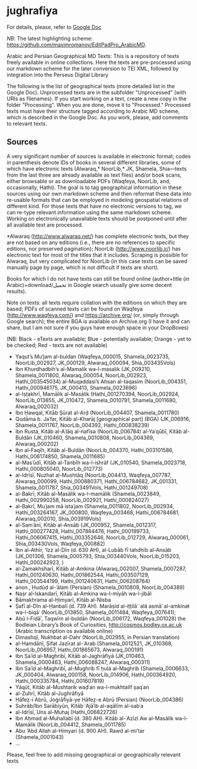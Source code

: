 # jughrafiya

For details, please, refer to [Google Doc](https://docs.google.com/document/d/1cfDAHz8QBYbbAMWlDQE2VPMH7PSZzUthUCSw-jm_ano/)

*NB*: The latest highlighting scheme: https://github.com/maximromanov/EditPadPro_ArabicMD.

Arabic and Persian Geographical MD Texts: This is a repository of texts freely available in online collections. Here the texts are pre-processed using our markdown scheme for the later conversion to TEI XML, followed by integration into the Perseus Digital Library

The following is the list of geographical texts (more detailed list in the Google Doc). Unprocessed texts are in the subfolder "Unprocessed" (with URIs as filenames). If you start working on a text, create a new copy in the folder "Processing". When you are done, move it to "Processed." Processed texts must have their structure tagged according to Arabic MD scheme, which is described in the Google Doc. As you work, please, add comments to relevant texts.

## Sources
A very significant number of sources is available in electronic format; codes in parenthesis denote IDs of books in several different libraries, some of which have electronic texts (Alwaraq,\* NoorLib,\* JK, Shamela, Shia—texts from the last three are already available as text files) and/or book scans, either browsable or as downloadable PDFs (Waqfeya, NoorLib, and, occasionally, Hathi). The goal is to tag geographical information in these sources using our own markdown scheme and then reformat these data into re-usable formats that can be employed in modeling geospatial relations of different kind. For those texts that have no electronic versions to tag, we can re-type relevant information using the same markdown scheme. Working on electronically unavailable texts should be postponed until after all available text are processed.

\*Alwaraq (http://www.alwaraq.net/) has complete electronic texts, but they are not based on any editions (i.e., there are no references to specific editions, nor preserved pagination); NoorLib (http://www.noorlib.ir/) has electronic text for most of the titles that it includes. Scraping is possible for Alwaraq, but very complicated for NoorLib (in this case texts can be saved manually page by page, which is not difficult if texts are short).

Books for which I do not have texts can still be found online (author+title (in Arabic)+download/تحميل in Google search usually give some decent results).

Note on texts: all texts require collation with the editions on which they are based; PDFs of scanned texts can be found on Waqfeya (http://www.waqfeya.com/) and https://archive.org/ (or, simply through Google search); the entire BGA is available on Archive.org (I have it and can share, but I am not sure if you guys have enough space in your DropBoxes)

(NB: Black - eTexts are available; Blue - potentially available; Orange - yet to be checked; Red - texts are not available)
- Yaqut’s Mu‘jam al-buldan (Waqfeya_000015, Shamela_0023735, NoorLib_002927, JK_000129, Alwaraq_000094, Shia_003435Vols)
- Ibn Khurdhadbih’s al-Mamalik wa-l-masalik (JK_009210, Shamela_0011800, Alwaraq_000054, NoorLib_002923, Hathi_003545034)
al-Muqaddasi’s Ahsan al-taqasim (NoorLib_004351, Hathi_000946175, JK_000413, Shamela_0023696)
- al-Iṣṭakhrī, Mamālik al-Masālik (Hathi_001270394, NoorLib_002924, NoorLib_013855, JK_010472, Shamela_0010791, Shamela_0011680, Alwaraq_002032)
- Ibn Ḥawqal, Kitāb Ṣūrat al-Arḍ (NoorLib_004407, Shamela_0011780)
- Qudāma b. Jaʿfar, Kitāb al-Kharāj [geographical part] (BGA) (JK_006916, Shamela_0011767, NoorLib_004392, Hathi_000838239)
- Ibn Rusta, Kitāb al-Aʿlāq al-nafīsa (NoorLib_006784)
al-Yaʿqūbī, Kitāb al-Buldān (JK_010460, Shamela_0010808, NoorLib_004369, Alwaraq_000202)
- Ibn al-Faqīh, Kitāb al-Buldān (NoorLib_004370, Hathi_003101586, Hathi_006174850, Shamela_0011685)
- al-Masʿūdī, Kitāb al-Tanbīh wa-l-ishrāf (JK_010540, Shamela_0023718, Hathi_000805040, NoorLib_012773)
- al-Idrīsī, Nuzhat al-Mushtāq (NoorLib_004413, Waqfeya_007787, Alwaraq_000099, Hathi_000880371, Hathi_006784682, JK_001331, Shamela_0011787, Shia_003491Vols, Hathi_001249708)
- al-Bakrī, Kitāb al-Masālik wa-l-mamālik (Shamela_0023849, Hathi_002990258, NoorLib_002921, Hathi_000824027)
- al-Bakrī, Muʿjam mā istaʿjam (Shamela_0011802, NoorLib_002934, Hathi_003264167, JK_000800, Waqfeya_003468, Hathi_006784681, Alwaraq_002010, Shia_003919Vols)
- al-Samʿānī, Kitāb al-Ansāb (JK_000952, Shamela_0012317, Hathi_000277428, Hathi_007884476, Hathi_000199733, Hathi_006067415, Hathi_003352646, NoorLib_012729, Alwaraq_000061, Shia_003430Vols, Waqfeya_000882)
- Ibn al-Athīr, ʻIzz al-Dīn (d. 630 AH), al-Lubāb fī tahdhīb al-Ansāb (JK_001306, Shamela_0005793, Shia_003440Vols, NoorLib_015203, Hathi_000242923, )
- al-Zamakhsharī, Kitāb al-Amkina (Alwaraq_002007, Shamela_0007287, Hathi_001240630, Hathi_001862544, Hathi_003507129, Hathi_003544199, Hathi_001240631, Hathi_006208764)
- anon.,  Ḥudūd al-ʿālam (Persian) (Shamela_0010809, NoorLib_004389)
- Naṣr al-Iskandarī, Kitāb al-Amkina wa-l-miyāh wa-l-jibāl
- Bāmakhrama al-Ḥimyarī, Kitāb al-Nisba
- Ṣafī al-Dīn al-Ḥanbalī (d. 739 AH). Marāṣid al-iṭṭilāʿ ʿalá asmāʾ al-amkinaŧ wa-l-biqāʿ (NoorLib_013850, Shamela_0011484, Waqfeya_007641);
- Abū l-Fidāʾ, Taqwīm al-buldān (NoorLib_006172, Waqfeya_001028)
the Bodleian Library’s Book of Curiosities, http://cosmos.bodley.ox.ac.uk (Arabic transcription os available online)
- Dimashqī, Nukhbat al-Dahr (NoorLib_002955, in Persian translation)
- al-Hamdānī, Ṣifat Jazīrat al-ʿArab (Shamela_0012521, JK_010368, NoorLib_006957, Hathi_001865673, Alwaraq_000191)
- Ibn Saʿīd al-Maghribī, Kitāb al-Jaghrāfiyā (JK_010463, Shamela_0000463, Hathi_006088247, Alwaraq_000311)
- Ibn Saʿīd al-Maghribī, al-Mughrib fī ḥulá al-Maghrib (Shamela_0006633, JK_000404, Alwaraq_000158, NoorLib_014906, Hathi_000364920, Hathi_000335784, Hathi_001607819)
- Yāqūt, Kitāb al-Mushtarik waḍʿan wa-l-mukhtalif ṣaqʿan 
- al-Zuhrī, Kitāb al-Jughrāfiyā
- Ḥāfeẓ-i Abrū, Joġrāfiyā-ye Ḥāfeẓ-e Abrū (Persian) (NoorLib_004386)
- Suhrāb/Ibn Sarābiyūn, Kitāb ʿAjāʾib al-aqālīm al-sabʿa 
- al-Idrīsī, Uns al-Muhaj (Hathi_006822726)
- Ibn Aḥmad al-Muhallabī (d. 380 AH). Kitāb al-ʿAzīzī Aw al-Masālik wa-l-Mamālik (NoorLib_004412, Shamela_0011785)
- Abu ‘Abd Allah al-Himyari (d. 900 AH). Rawd al-mi‘tar (Shamela_0001043)
- ...

Please, feel free to add missing geographical or geographically relevant texts

